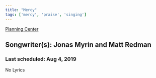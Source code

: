 ```yaml
---
title: "Mercy"
tags: ['mercy', 'praise', 'singing']
---
```


[Planning Center](https://services.planningcenteronline.com/songs/13817972)

## Songwriter(s): Jonas Myrin and Matt Redman
### Last scheduled: Aug 4, 2019          

No Lyrics
